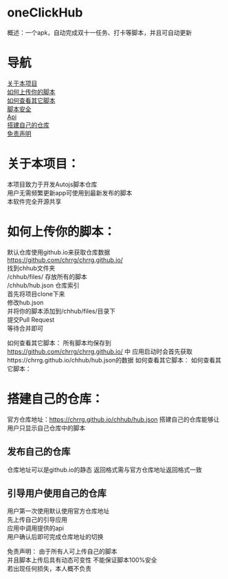 # oneClickHub
概述：一个apk，自动完成双十一任务、打卡等脚本，并且可自动更新  

# 导航
[关于本项目](#about)  
[如何上传你的脚本](#jump)  
[如何查看其它脚本](#jump2)  
[脚本安全](#jump3)  
[Api](#jump4)  
[搭建自己的仓库](#myHub)  
[免责声明](#free)  


# <span id="about">关于本项目：</span>
本项目致力于开发Autojs脚本仓库  
用户无需频繁更新app可使用到最新发布的脚本  
本软件完全开源共享  


# <span id="jump">如何上传你的脚本：</span>
默认仓库使用github.io来获取仓库数据  
https://github.com/chrrg/chrrg.github.io/  
找到chhub文件夹  
/chhub/files/   存放所有的脚本  
/chhub/hub.json 仓库索引  
首先将项目clone下来  
修改hub.json  
并将你的脚本添加到/chhub/files/目录下  
提交Pull Request  
等待合并即可  

<span id="jump2">如何查看其它脚本：</span>
所有脚本均保存到
https://github.com/chrrg/chrrg.github.io/
中
应用启动时会首先获取https://chrrg.github.io/chhub/hub.json的数据
<span id="jump3">如何查看其它脚本：</span>
<span id="jump4">如何查看其它脚本：</span>

# <span id="myHub">搭建自己的仓库：</span>
官方仓库地址：https://chrrg.github.io/chhub/hub.json
搭建自己的仓库能够让用户只显示自己仓库中的脚本  
## 发布自己的仓库
仓库地址可以是github.io的静态
返回格式需与官方仓库地址返回格式一致
## 引导用户使用自己的仓库
用户第一次使用默认使用官方仓库地址  
先上传自己的引导应用  
应用中调用提供的api  
用户确认后即可完成仓库地址的切换  

<span id="free">免责声明：</span>
由于所有人可上传自己的脚本  
并且脚本上传后具有动态可变性
不能保证脚本100%安全  
若出现任何损失，本人概不负责  


